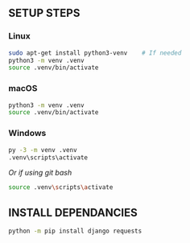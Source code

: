 ## SETUP STEPS

### Linux
```bash
sudo apt-get install python3-venv    # If needed
python3 -m venv .venv
source .venv/bin/activate
```

### macOS
```bash
python3 -m venv .venv
source .venv/bin/activate
```

### Windows
```bash
py -3 -m venv .venv
.venv\scripts\activate
```
*Or if using git bash*
```bash
source .venv\scripts\activate
```

## INSTALL DEPENDANCIES
```bash
python -m pip install django requests
```